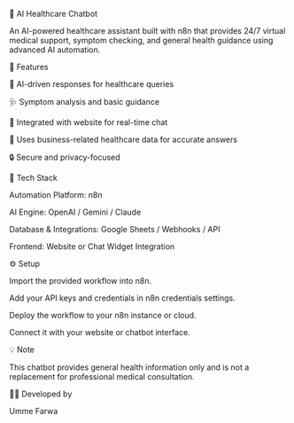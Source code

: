 🏥 AI Healthcare Chatbot

An AI-powered healthcare assistant built with n8n that provides 24/7 virtual medical support, symptom checking, and general health guidance using advanced AI automation.

🚀 Features

🤖 AI-driven responses for healthcare queries

🩺 Symptom analysis and basic guidance

💬 Integrated with website for real-time chat

🧠 Uses business-related healthcare data for accurate answers

🔒 Secure and privacy-focused

🧠 Tech Stack

Automation Platform: n8n

AI Engine: OpenAI / Gemini / Claude

Database & Integrations: Google Sheets / Webhooks / API

Frontend: Website or Chat Widget Integration

⚙️ Setup

Import the provided workflow into n8n.

Add your API keys and credentials in n8n credentials settings.

Deploy the workflow to your n8n instance or cloud.

Connect it with your website or chatbot interface.

💡 Note

This chatbot provides general health information only and is not a replacement for professional medical consultation.

👩‍💻 Developed by

Umme Farwa

